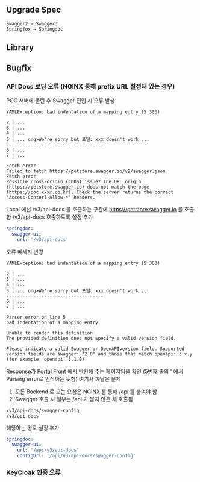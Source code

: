 ## Upgrade Spec
```
Swagger2 → Swagger3
Springfox → Springdoc
```

## Library


## Bugfix
### API Docs 로딩 오류 (NGINX 통해 prefix URL 설정돼 있는 경우)
POC 서버에 올린 후 Swagger 진입 시 오류 발생
```
YAMLException: bad indentation of a mapping entry (5:303)

2 | ...
3 | ...
4 | ...
5 | ... ong>We're sorry but 포털: xxx doesn't work ...
------------------------------------
6 | ...
7 | ...

Fetch error
Failed to fetch https://petstore.swagger.io/v2/swagger.json
Fetch error
Possible cross-origin (CORS) issue? The URL origin (https://petstore.swagger.io) does not match the page (https://poc.xxxx.co.kr). Check the server returns the correct 'Access-Contorl-Allow-*' headers.
```
Local 에선 /v3/api-docs 를 호출하는 구간에 https://petstore.swagger.io 를 호출함
/v3/api-docs 호출하도록 설정 추가
```yml
springdoc:
  swagger-ui:
    url: '/v3/api-docs'
```
오류 메세지 변경
```
YAMLException: bad indentation of a mapping entry (5:303)

2 | ...
3 | ...
4 | ...
5 | ... ong>We're sorry but 포털: xxx doesn't work ...
------------------------------------
6 | ...
7 | ...

Parser error on line 5
bad indentation of a mapping entry

Unable to render this definition
The provided definition does not specify a valid version field.

Please indicate a valid Swagger or OpenAPIversion field. Supported version fields are swagger: "2.0" and those that match openapi: 3.x.y (for example, openapi: 3.1.0).
```
Response가 Portal Front 에서 반환해 주는 페이지임을 확인 (5번째 줄의 ' 에서 Parsing error로 인식하는 듯함)
여기서 꺠달은 문제
1. 모든 Backend 로 오는 요청은 NGINX 를 통해 /api 를 붙여야 함
2. Swagger 호출 시 일부는 /api 가 붙지 않은 채 호출됨
```
/v3/api-docs/swagger-config
/v3/api-docs
```
해당하는 경로 설정 추가
```yml
springdoc:
  swagger-ui:
    url: '/api/v3/api-docs'
    configUrl: '/api/v3/api-docs/swagger-config'
```

### KeyCloak 인증 오류
